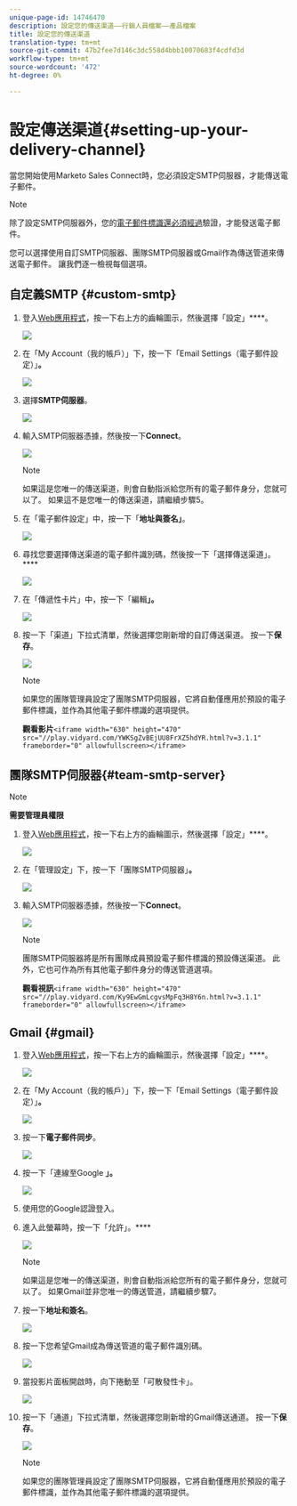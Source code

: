```yaml
---
unique-page-id: 14746470
description: 設定您的傳送渠道——行銷人員檔案——產品檔案
title: 設定您的傳送渠道
translation-type: tm+mt
source-git-commit: 47b2fee7d146c3dc558d4bbb10070683f4cdfd3d
workflow-type: tm+mt
source-wordcount: '472'
ht-degree: 0%

---
```



# 設定傳送渠道{#setting-up-your-delivery-channel}

當您開始使用Marketo Sales Connect時，您必須設定SMTP伺服器，才能傳送電子郵件。

>[!NOTE]
>
>除了設定SMTP伺服器外，您的[電子郵件標識還必須經過](http://docs.marketo.com/x/ewPh)驗證，才能發送電子郵件。

您可以選擇使用自訂SMTP伺服器、團隊SMTP伺服器或Gmail作為傳送管道來傳送電子郵件。 讓我們逐一檢視每個選項。

## 自定義SMTP {#custom-smtp}

1. 登入[Web應用程式](http://toutapp.com/login)，按一下右上方的齒輪圖示，然後選擇「設定」****。

   ![](assets/one.png)

1. 在「My Account（我的帳戶）」下，按一下「Email Settings（電子郵件設定）」**。**

   ![](assets/two.png)

1. 選擇&#x200B;**SMTP伺服器**。

   ![](assets/three.png)

1. 輸入SMTP伺服器憑據，然後按一下&#x200B;**Connect**。

   ![](assets/four.png)

   >[!NOTE]
   >
   >如果這是您唯一的傳送渠道，則會自動指派給您所有的電子郵件身分，您就可以了。 如果這不是您唯一的傳送渠道，請繼續步驟5。

1. 在「電子郵件設定」中，按一下「**地址與簽名」**。

   ![](assets/five.png)

1. 尋找您要選擇傳送渠道的電子郵件識別碼，然後按一下「選擇傳送渠道」。****

   ![](assets/six.png)

1. 在「傳遞性卡片」中，按一下「編輯&#x200B;**」。**

   ![](assets/seven-new.png)

1. 按一下「渠道」下拉式清單，然後選擇您剛新增的自訂傳送渠道。 按一下&#x200B;**保存**。

   ![](assets/eight-new.png)

   >[!NOTE]
   >
   >如果您的團隊管理員設定了團隊SMTP伺服器，它將自動僅應用於預設的電子郵件標識，並作為其他電子郵件標識的選項提供。

   **觀看影片**`<iframe width="630" height="470" src="//play.vidyard.com/YWKSgZvBEjUU8FrXZ5hdYR.html?v=3.1.1" frameborder="0" allowfullscreen></iframe>`

## 團隊SMTP伺服器{#team-smtp-server}

>[!NOTE]
>
>**需要管理員權限**

1. 登入[Web應用程式](http://toutapp.com/login)，按一下右上方的齒輪圖示，然後選擇「設定」****。

   ![](assets/nine.png)

1. 在「管理設定」下，按一下「團隊SMTP伺服器」**。**

   ![](assets/ten.png)

1. 輸入SMTP伺服器憑據，然後按一下&#x200B;**Connect**。

   ![](assets/eleven.png)

   >[!NOTE]
   >
   >團隊SMTP伺服器將是所有團隊成員預設電子郵件標識的預設傳送渠道。 此外，它也可作為所有其他電子郵件身分的傳送管道選項。

   **觀看視訊**`<iframe width="630" height="470" src="//play.vidyard.com/Ky9EwGmLcgvsMpFq3H8Y6n.html?v=3.1.1" frameborder="0" allowfullscreen></iframe>`

## Gmail {#gmail}

1. 登入[Web應用程式](http://toutapp.com/login)，按一下右上方的齒輪圖示，然後選擇「設定」****。

   ![](assets/twelve.png)

1. 在「My Account（我的帳戶）」下，按一下「Email Settings（電子郵件設定）」**。**

   ![](assets/thirteen.png)

1. 按一下&#x200B;**電子郵件同步**。

   ![](assets/fourteen.png)

1. 按一下「連線至Google **」。**

   ![](assets/fifteen.png)

1. 使用您的Google認證登入。
1. 進入此螢幕時，按一下「允許」。****

   ![](assets/sixteen.png)

   >[!NOTE]
   >
   >如果這是您唯一的傳送渠道，則會自動指派給您所有的電子郵件身分，您就可以了。 如果Gmail並非您唯一的傳送管道，請繼續步驟7。

1. 按一下&#x200B;**地址和簽名**。

   ![](assets/seventeen.png)

1. 按一下您希望Gmail成為傳送管道的電子郵件識別碼。

   ![](assets/eighteen.png)

1. 當投影片面板開啟時，向下捲動至「可散發性卡」。

   ![](assets/nineteen.png)

1. 按一下「通道」下拉式清單，然後選擇您剛新增的Gmail傳送通道。 按一下&#x200B;**保存**。

   ![](assets/twenty.png)

   >[!NOTE]
   >
   >如果您的團隊管理員設定了團隊SMTP伺服器，它將自動僅應用於預設的電子郵件標識，並作為其他電子郵件標識的選項提供。

